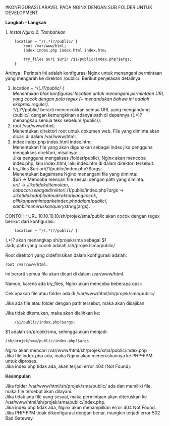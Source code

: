 #KONFIGURASI LARAVEL PADA NGINX DENGAN SUB FOLDER UNTUK DEVELOPMENT

**Langkah - Langkah**

*1. Instal Nginx*
*2. Tambahkan*

~~~console 
    location ~ ^/(.*)?/public/ {
		root /var/www/html;
		index index.php index.html index.htm;
		
		try_files $uri $uri/ /$1/public/index.php?$args;
	}
~~~

Artinya : 
Perintah ini adalah konfigurasi Nginx untuk menangani permintaan yang mengarah ke direktori /public/. Berikut penjelasan detailnya:

1. location ~ ^/(.*)?/public/ {  
Menentukan blok konfigurasi location untuk menangani permintaan URL yang cocok dengan pola regex (~ menandakan bahwa ini adalah ekspresi reguler).  
^/(.*)?/public/ berarti mencocokkan semua URL yang mengandung /public/, dengan kemungkinan adanya path di depannya ((.*)? menangkap semua teks sebelum /public/).  
2. root /var/www/html;  
Menentukan direktori root untuk dokumen web. File yang diminta akan dicari di dalam /var/www/html.  
3. index index.php index.html index.htm;  
Menentukan file yang akan digunakan sebagai index jika pengguna mengakses direktori, misalnya:  
Jika pengguna mengakses /folder/public/, Nginx akan mencoba index.php, lalu index.html, lalu index.htm di dalam direktori tersebut.  
4. try_files $uri $uri/ /$1/public/index.php?$args;  
Menentukan bagaimana Nginx menangani file yang diminta:  
$uri → Mencoba mencari file sesuai dengan path yang diminta.  
$uri/ → Jika tidak ditemukan, coba cari sebagai direktori.  
/$1/public/index.php?$args → Jika tidak ada file atau direktori yang cocok, alihkan permintaan ke index.php dalam /public/, sambil meneruskan query string ($args).  

CONTOH : 
URL 10.10.10.10/sh/projek/sma/public akan cocok dengan regex berikut dari konfigurasi:

~~~console
    location ~ ^/(.*)?/public/ {
~~~

(.*)? akan menangkap sh/projek/sma sebagai $1  
Jadi, path yang cocok adalah /sh/projek/sma/public/  

Root direktori yang didefinisikan dalam konfigurasi adalah:  

~~~console
root /var/www/html;
~~~ 

Ini berarti semua file akan dicari di dalam /var/www/html.  

Namun, karena ada try_files, Nginx akan mencoba beberapa opsi:  

Cek apakah file atau folder ada di /var/www/html/sh/projek/sma/public/  

Jika ada file atau folder dengan path tersebut, maka akan disajikan.  


Jika tidak ditemukan, maka akan dialihkan ke:  

~~~console
    /$1/public/index.php?$args;
~~~

$1 adalah sh/projek/sma, sehingga akan menjadi:  

~~~console
/sh/projek/sma/public/index.php?$args
~~~

Nginx akan mencari /var/www/html/sh/projek/sma/public/index.php  
Jika file index.php ada, maka Nginx akan meneruskannya ke PHP-FPM untuk diproses.  
Jika index.php tidak ada, akan terjadi error 404 (Not Found).  


**Kesimpulan**  

Jika folder /var/www/html/sh/projek/sma/public/ ada dan memiliki file, maka file tersebut akan dilayani.  
Jika tidak ada file yang sesuai, maka permintaan akan diteruskan ke /var/www/html/sh/projek/sma/public/index.php.  
Jika index.php tidak ada, Nginx akan menampilkan error 404 Not Found.  
Jika PHP-FPM tidak dikonfigurasi dengan benar, mungkin terjadi error 502 Bad Gateway.  